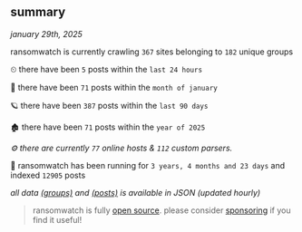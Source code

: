 
## summary
_january 29th, 2025_

ransomwatch is currently crawling `367` sites belonging to `182` unique groups

⏲ there have been `5` posts within the `last 24 hours`

🦈 there have been `71` posts within the `month of january`

🪐 there have been `387` posts within the `last 90 days`

🏚 there have been `71` posts within the `year of 2025`

_⚙️ there are currently `77` online hosts & `112` custom parsers._

🦕 ransomwatch has been running for `3 years, 4 months and 23 days` and indexed `12905` posts

_all data  [(groups)](http://https://dataleak.hopeless99.top//groups) and [(posts)](http://https://dataleak.hopeless99.top//posts) is available in JSON (updated hourly)_

> ransomwatch is fully [open source](https://github.com/joshhighet/ransomwatch#ransomwatch--). please consider [sponsoring](https://github.com/sponsors/joshhighet) if you find it useful!
